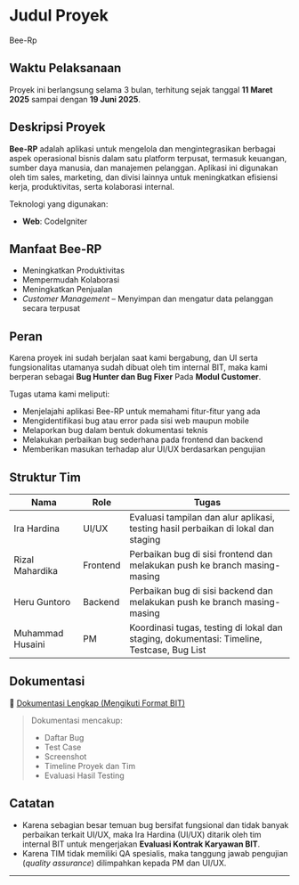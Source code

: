 # Judul Proyek
Bee-Rp

## Waktu Pelaksanaan
Proyek ini berlangsung selama 3 bulan, terhitung sejak tanggal **11 Maret 2025** sampai dengan **19 Juni 2025**.

## Deskripsi Proyek
**Bee-RP** adalah aplikasi untuk mengelola dan mengintegrasikan berbagai aspek operasional bisnis dalam satu platform terpusat, termasuk keuangan, sumber daya manusia, dan manajemen pelanggan. Aplikasi ini digunakan oleh tim sales, marketing, dan divisi lainnya untuk meningkatkan efisiensi kerja, produktivitas, serta kolaborasi internal.

Teknologi yang digunakan:
- **Web**: CodeIgniter

## Manfaat Bee-RP
-   Meningkatkan Produktivitas  
-   Mempermudah Kolaborasi  
-   Meningkatkan Penjualan  
-  *Customer Management* – Menyimpan dan mengatur data pelanggan secara terpusat

## Peran
Karena proyek ini sudah berjalan saat kami bergabung, dan UI serta fungsionalitas utamanya sudah dibuat oleh tim internal BIT, maka kami berperan sebagai **Bug Hunter dan Bug Fixer** Pada **Modul Customer**.

Tugas utama kami meliputi:
- Menjelajahi aplikasi Bee-RP untuk memahami fitur-fitur yang ada  
- Mengidentifikasi bug atau error pada sisi web maupun mobile  
- Melaporkan bug dalam bentuk dokumentasi teknis  
- Melakukan perbaikan bug sederhana pada frontend dan backend  
- Memberikan masukan terhadap alur UI/UX berdasarkan pengujian

## Struktur Tim

| Nama               | Role     | Tugas                                                                                          |
|--------------------|----------|------------------------------------------------------------------------------------------------|
| Ira Hardina        | UI/UX    | Evaluasi tampilan dan alur aplikasi, testing hasil perbaikan di lokal dan staging             |
| Rizal Mahardika    | Frontend | Perbaikan bug di sisi frontend dan melakukan push ke branch masing-masing                     |
| Heru Guntoro       | Backend  | Perbaikan bug di sisi backend dan melakukan push ke branch masing-masing                      |
| Muhammad Husaini   | PM       | Koordinasi tugas, testing di lokal dan staging, dokumentasi: Timeline, Testcase, Bug List     |

## Dokumentasi

📄 [Dokumentasi Lengkap (Mengikuti Format BIT)](https://docs.google.com/spreadsheets/d/1dn74SmEdgsMnoei2i9F67byxlLsCY4zfdaoVg7tLVwA/edit?usp=sharing)

> Dokumentasi mencakup:  
> - Daftar Bug  
> - Test Case  
> - Screenshot  
> - Timeline Proyek dan Tim  
> - Evaluasi Hasil Testing

## Catatan
- Karena sebagian besar temuan bug bersifat fungsional dan tidak banyak perbaikan terkait UI/UX, maka Ira Hardina (UI/UX) ditarik oleh tim internal BIT untuk mengerjakan **Evaluasi Kontrak Karyawan BIT**.  
- Karena TIM tidak memiliki QA spesialis, maka tanggung jawab pengujian (*quality assurance*) dilimpahkan kepada PM dan UI/UX.

---

> 
